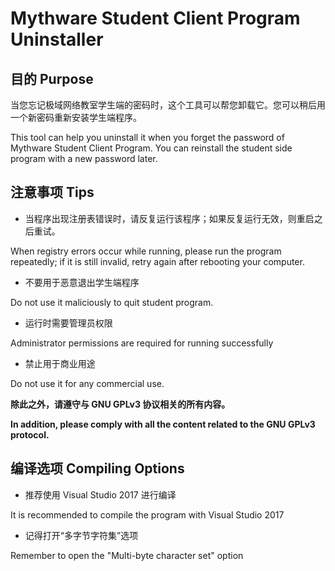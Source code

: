 # Mythware Student Client Program Uninstaller
## 目的 Purpose
当您忘记极域网络教室学生端的密码时，这个工具可以帮您卸载它。您可以稍后用一个新密码重新安装学生端程序。

This tool can help you uninstall it when you forget the password of Mythware Student Client Program. You can reinstall the student side program with a new password later.

## 注意事项 Tips
 - 当程序出现注册表错误时，请反复运行该程序；如果反复运行无效，则重启之后重试。

 When registry errors occur while running, please run the program repeatedly; if it is still invalid, retry again after rebooting your computer.
 
 - 不要用于恶意退出学生端程序

 Do not use it maliciously to quit student program.
 
 - 运行时需要管理员权限

 Administrator permissions are required for running successfully
 
 - 禁止用于商业用途

 Do not use it for any commercial use.

__除此之外，请遵守与 GNU GPLv3 协议相关的所有内容。__

__In addition, please comply with all the content related to the GNU GPLv3 protocol.__

## 编译选项 Compiling Options
 - 推荐使用 Visual Studio 2017 进行编译

 It is recommended to compile the program with Visual Studio 2017
 
 - 记得打开“多字节字符集”选项

 Remember to open the "Multi-byte character set" option
